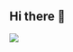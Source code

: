 ## Hi there 👋

![](https://github-readme-stats.vercel.app/api/top-langs/?username=xiaoyezi2007&layout=compact)
